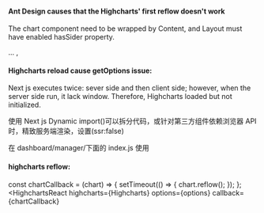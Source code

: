 #### Ant Design causes that the Highcharts' first reflow doesn't work

The chart component need to be wrapped by Content, and Layout must have enabled hasSider property.

<Layout hasSider={true}>
  <Sider>
    ...
  </Sider>
  <Content>
    <ReactHighcharts
      highcharts={Highcharts}
      options={...}
    />
  </Content>
</Layout>,

#### Highcharts reload cause getOptions issue:

Next js executes twice: sever side and then client side; however, when the server side run, it lack window. Therefore, Highcharts loaded but not initialized.

使用 Next js Dynamic import()可以拆分代码，或针对第三方组件依赖浏览器 API 时，精致服务端渲染，设置(ssr:false)

在 dashboard/manager/下面的 index.js 使用

#### highcharts reflow:

const chartCallback = (chart) => {
setTimeout(() => {
chart.reflow();
});
};
<HighchartsReact
highcharts={Highcharts}
options={options}
callback={chartCallback}

> </HighchartsReact>
